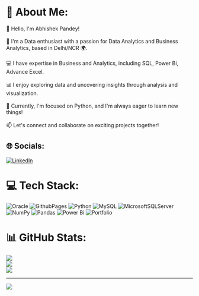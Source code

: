 # 💫 About Me:
👋 Hello, I'm Abhishek Pandey!<br><br>🚀 I'm a Data enthusiast with a passion for Data Analytics and Business Analytics, based in Delhi/NCR 🌍.<br><br>💻 I have expertise in Business and Analytics, including SQL, Power Bi, Advance Excel.<br><br>📊 I enjoy exploring data and uncovering insights through analysis and visualization.<br><br>🌱 Currently, I'm focused on Python, and I'm always eager to learn new things!<br><br>📫 Let's connect and collaborate on exciting projects together!


## 🌐 Socials:
[![LinkedIn](https://img.shields.io/badge/LinkedIn-%230077B5.svg?logo=linkedin&logoColor=white)](https://linkedin.com/in/www.linkedin.com/in/abhishekpandey3007) 

# 💻 Tech Stack:
![Oracle](https://img.shields.io/badge/Oracle-F80000?style=for-the-badge&logo=oracle&logoColor=white) ![GithubPages](https://img.shields.io/badge/github%20pages-121013?style=for-the-badge&logo=github&logoColor=white) ![Python](https://img.shields.io/badge/python-3670A0?style=for-the-badge&logo=python&logoColor=ffdd54) ![MySQL](https://img.shields.io/badge/mysql-%2300000f.svg?style=for-the-badge&logo=mysql&logoColor=white) ![MicrosoftSQLServer](https://img.shields.io/badge/Microsoft%20SQL%20Server-CC2927?style=for-the-badge&logo=microsoft%20sql%20server&logoColor=white) ![NumPy](https://img.shields.io/badge/numpy-%23013243.svg?style=for-the-badge&logo=numpy&logoColor=white) ![Pandas](https://img.shields.io/badge/pandas-%23150458.svg?style=for-the-badge&logo=pandas&logoColor=white) ![Power Bi](https://img.shields.io/badge/power_bi-F2C811?style=for-the-badge&logo=powerbi&logoColor=black) ![Portfolio](https://img.shields.io/badge/Portfolio-%23000000.svg?style=for-the-badge&logo=firefox&logoColor=#FF7139)
# 📊 GitHub Stats:
![](https://github-readme-stats.vercel.app/api?username=Abhishek0730&theme=dark&hide_border=false&include_all_commits=true&count_private=false)<br/>
![](https://github-readme-streak-stats.herokuapp.com/?user=Abhishek0730&theme=dark&hide_border=false)<br/>
![](https://github-readme-stats.vercel.app/api/top-langs/?username=Abhishek0730&theme=dark&hide_border=false&include_all_commits=true&count_private=false&layout=compact)

---
[![](https://visitcount.itsvg.in/api?id=Abhishek0730&icon=0&color=0)](https://visitcount.itsvg.in)

<!-- Proudly created with GPRM ( https://gprm.itsvg.in ) -->
